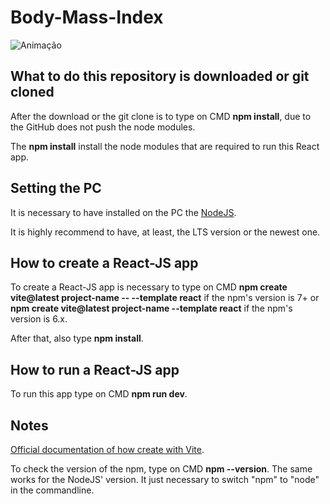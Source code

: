 # Body-Mass-Index

![Animação](https://user-images.githubusercontent.com/62726118/202832132-87d73fcb-d0cc-477f-a621-08c33e3f5e74.gif)

## What to do this repository is downloaded or git cloned

After the download or the git clone is to type on CMD **npm install**, due to the GitHub does not push the node modules.

The **npm install** install the node modules that are required to run this React app.

## Setting the PC

It is necessary to have installed on the PC the [NodeJS](https://nodejs.org/en/).

It is highly recommend to have, at least, the LTS version or the newest one.

## How to create a React-JS app

To create a React-JS app is necessary to type on CMD **npm create vite@latest project-name -- --template react** if the npm's version is 7+ or **npm create vite@latest project-name --template react** if the npm's version is 6.x.

After that, also type **npm install**.

## How to run a React-JS app

To run this app type on CMD **npm run dev**.

## Notes

[Official documentation of how create with Vite](https://www.npmjs.com/package/create-vite).

To check the version of the npm, type on CMD **npm --version**. The same works for the NodeJS' version. It just necessary to switch "npm" to "node" in the commandline.
